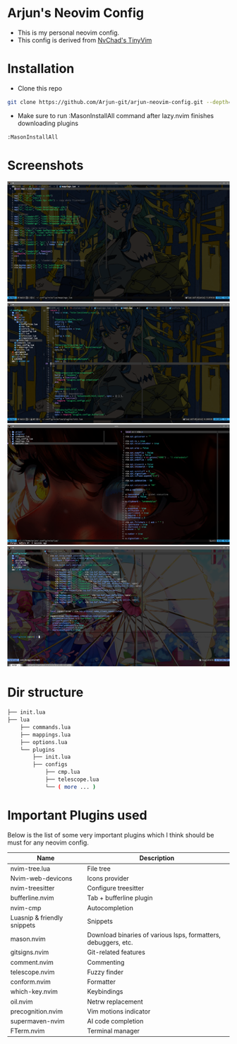 # Arjun's Neovim Config

- This is my personal neovim config. 
- This config is derived from [NvChad's TinyVim](https://github.com/NvChad/tinyvim)

# Installation

- Clone this repo

```bash
git clone https://github.com/Arjun-git/arjun-neovim-config.git --depth=1 ~/.config/nvim && nvim
```

- Make sure to run :MasonInstallAll command after lazy.nvim finishes downloading plugins

```bash
:MasonInstallAll
```
# Screenshots

![2024-09-25-230851](https://raw.githubusercontent.com/arjunindia/nvim-config/refs/heads/main/screenshots/Screenshot_20240925_230851.png)
![2024-09-25-230927](https://raw.githubusercontent.com/arjunindia/nvim-config/refs/heads/main/screenshots/Screenshot_20240925_230927.png)
![2024-09-25-233205](https://raw.githubusercontent.com/arjunindia/nvim-config/refs/heads/main/screenshots/Screenshot_20240925_233205.png)
![2024-09-25-233415](https://raw.githubusercontent.com/arjunindia/nvim-config/refs/heads/main/screenshots/Screenshot_20240925_233415.png)

# Dir structure
```bash
├── init.lua
├── lua
    ├── commands.lua
    ├── mappings.lua
    ├── options.lua
    └── plugins
        ├── init.lua
        ├── configs
            ├── cmp.lua
            ├── telescope.lua
            └── ( more ... )
```

# Important Plugins used
Below is the list of some very important plugins which I think should be must for any neovim config.

| Name             | Description                                  |
|-------------------------|----------------------------------------------|
| nvim-tree.lua           | File tree                                    |
| Nvim-web-devicons       | Icons provider                               |
| nvim-treesitter         | Configure treesitter                         |
| bufferline.nvim         | Tab + bufferline plugin                      |
| nvim-cmp                | Autocompletion                               |
| Luasnip & friendly snippets               | Snippets                                      |
| mason.nvim              | Download binaries of various lsps, formatters, debuggers, etc. |
| gitsigns.nvim                | Git-related features                         |
| comment.nvim            | Commenting                                   |
| telescope.nvim          | Fuzzy finder                                 |
| conform.nvim            | Formatter                                    |
| which-key.nvim          | Keybindings                                  |
| oil.nvim                | Netrw replacement                            |
| precognition.nvim       | Vim motions indicator                        |
| supermaven-nvim         | AI code completion                           |
| FTerm.nvim         | Terminal manager                             |
